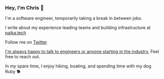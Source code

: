### Hey, I'm Chris 👋

I'm a software engineer, temporarily taking a break in between jobs.

I write about my experience leading teams and building infrastructure at [paika.tech](https://paika.tech/)

Follow me on [Twitter](https://twitter.com/ChrisPaika)

[I'm always happy to talk to engineers or anyone starting in the industry.](https://paika.tech/standing-invitation/)  Feel free to reach out.

In my spare time, I enjoy hiking, boating, and spending time with my dog Ruby 🐕
